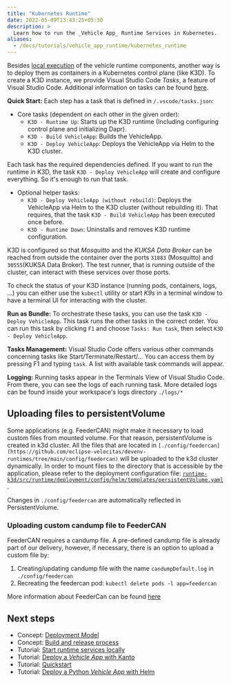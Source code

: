 ```yaml
---
title: "Kubernetes Runtime"
date: 2022-05-09T13:43:25+05:30
description: >
  Learn how to run the _Vehicle App_ Runtime Services in Kubernetes.
aliases:
  - /docs/tutorials/vehicle_app_runtime/kubernetes_runtime
---
```


Besides [local execution](/docs/tutorials/vehicle_app_runtime/local_runtime) of the vehicle runtime components, another way is to deploy them as containers in a Kubernetes control plane (like K3D). To create a K3D instance, we provide Visual Studio Code _Tasks_, a feature of Visual Studio Code. Additional information on tasks can be found [here](https://code.visualstudio.com/docs/editor/tasks).

**Quick Start:** Each step has a task that is defined in `/.vscode/tasks.json`:

* Core tasks (dependent on each other in the given order):
  * ```K3D - Runtime Up```: Starts up the K3D runtime (Including configuring control plane and initializing Dapr).
  * ```K3D - Build VehicleApp```: Builds the VehicleApp.
  * ```K3D - Deploy VehicleApp```: Deploys the VehicleApp via Helm to the K3D cluster.

Each task has the required dependencies defined. If you want to run the runtime in K3D, the task ```K3D - Deploy VehicleApp``` will create and configure everything. So it's enough to run that task.

* Optional helper tasks:
  * ```K3D - Deploy VehicleApp (without rebuild)```: Deploys the VehicleApp via Helm to the K3D cluster (without rebuilding it). That requires, that the task ```K3D - Build VehicleApp``` has been executed once before.
  * ```K3D - Runtime Down```: Uninstalls and removes K3D runtime configuration.

K3D is configured so that _Mosquitto_ and the _KUKSA Data Broker_ can be reached from outside the container over the ports ```31883``` (Mosquitto) and ```30555```(KUKSA Data Broker). The test runner, that is running outside of the cluster, can interact with these services over those ports.

To check the status of your K3D instance (running pods, containers, logs, ...) you can either use the ```kubectl``` utility or start _K9s_ in a terminal window to have a terminal UI for interacting with the cluster.

**Run as Bundle:** To orchestrate these tasks, you can use the task `K3D - Deploy VehicleApp`. This task runs the other tasks in the correct order. You can run this task by clicking `F1` and choose `Tasks: Run task`, then select `K3D - Deploy VehicleApp`.

**Tasks Management:** Visual Studio Code offers various other commands concerning tasks like Start/Terminate/Restart/... You can access them by pressing F1 and typing `task`. A list with available task commands will appear.

**Logging:** Running tasks appear in the Terminals View of Visual Studio Code. From there, you can see the logs of each running task. More detailed logs can be found inside your workspace's logs directory `./logs/*`

## Uploading files to persistentVolume

Some applications (e.g. FeederCAN) might make it necessary to load custom files from mounted volume. For that reason, persistentVolume is created in k3d cluster.
All the files that are located in `[./config/feedercan](https://github.com/eclipse-velocitas/devenv-runtimes/tree/main/config/feedercan)` will be uploaded to the k3d cluster dynamically. In order to mount files to the directory that is accessible by the application, please refer to the deployment configuration file: [`runtime-k3d/src/runtime/deployment/config/helm/templates/persistentVolume.yaml`](https://github.com/eclipse-velocitas/devenv-runtimes/blob/main/runtime-k3d/src/runtime/deployment/config/helm/templates/persistentVolume.yaml).

Changes in `./config/feedercan` are automatically reflected in PersistentVolume.

### Uploading custom candump file to FeederCAN

FeederCAN requires a candump file. A pre-defined candump file is already part of our delivery, however, if necessary, there is an option to upload a custom file by:

1. Creating/updating candump file with the name `candumpDefault.log` in `./config/feedercan`
1. Recreating the feedercan pod: `kubectl delete pods -l app=feedercan`

More information about FeederCan can be found [here](https://github.com/eclipse/kuksa.val.feeders/tree/main/dbc2val)

## Next steps

* Concept: [Deployment Model](/docs/concepts/deployment_model)
* Concept: [Build and release process](/docs/concepts/deployment_model/vehicle_app_releases)
* Tutorial: [Start runtime services locally](/docs/tutorials/vehicle_app_runtime/local_runtime)
* Tutorial: [Deploy a _Vehicle App_ with Kanto](/docs/tutorials/vehicle_app_runtime/kanto_runtime)
* Tutorial: [Quickstart](/docs/tutorials/quickstart.md)
* Tutorial: [Deploy a Python _Vehicle App_ with Helm](/docs/tutorials/vehicle_app_deployment/helm_deployment.md)
